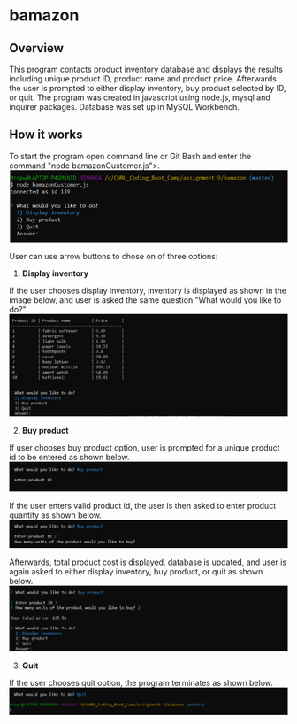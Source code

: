 # bamazon

## Overview
This program contacts product inventory database and displays the results including unique product ID, product name and product price. Afterwards the user is prompted to either display inventory, buy product selected by ID, or quit.
The program was created in javascript using node.js, mysql and inquirer packages. Database was set up in MySQL Workbench.

## How it works
To start the program open command line or Git Bash and enter the command "node bamazonCustomer.js">.
![Initial view](/assets/images/screen1.PNG)

User can use arrow buttons to chose on of three options:
1. **Display inventory**

If the user chooses display inventory, inventory is displayed as shown in the image below, and user is asked the same question "What would you like to do?".
![Display inventory](/assets/images/screen2.PNG)

2. **Buy product**

If user chooses buy product option, user is prompted for a unique product id to be entered as shown below.
![Buy product](/assets/images/screen3.PNG)

If the user enters valid product id, the user is then asked to enter product quantity as shown below.
![Select product by ID](/assets/images/screen4.PNG)

Afterwards, total product cost is displayed, database is updated, and user is again asked to either display inventory, buy product, or quit as shown below.
![Display total cost](/assets/images/screen5.PNG)

3. **Quit**

If the user chooses quit option, the program terminates as shown below.
![Quit](/assets/images/screen6.PNG)